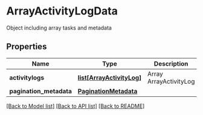 # ArrayActivityLogData

Object including array tasks and metadata

## Properties

| Name                    | Type                                              | Description            | Notes      |
| ----------------------- | ------------------------------------------------- | ---------------------- | ---------- |
| **activitylogs**        | [**list[ArrayActivityLog]**](ArrayActivityLog.md) | Array ArrayActivityLog | [optional] |
| **pagination_metadata** | [**PaginationMetadata**](PaginationMetadata.md)   |                        | [optional] |

[[Back to Model list]](../README.md#documentation-for-models) [[Back to API list]](../README.md#documentation-for-api-endpoints) [[Back to README]](../README.md)
